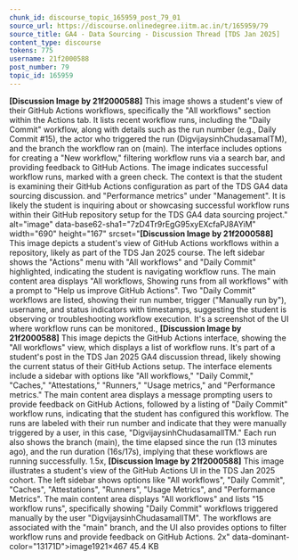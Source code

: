 ```yaml
---
chunk_id: discourse_topic_165959_post_79_01
source_url: https://discourse.onlinedegree.iitm.ac.in/t/165959/79
source_title: GA4 - Data Sourcing - Discussion Thread [TDS Jan 2025]
content_type: discourse
tokens: 775
username: 21f2000588
post_number: 79
topic_id: 165959
---
```


**[Discussion Image by 21f2000588]** This image shows a student's view of their GitHub Actions workflows, specifically the "All workflows" section within the Actions tab. It lists recent workflow runs, including the "Daily Commit" workflow, along with details such as the run number (e.g., Daily Commit #15), the actor who triggered the run (DigvijaysinhChudasamaITM), and the branch the workflow ran on (main). The interface includes options for creating a "New workflow," filtering workflow runs via a search bar, and providing feedback to GitHub Actions. The image indicates successful workflow runs, marked with a green check. The context is that the student is examining their GitHub Actions configuration as part of the TDS GA4 data sourcing discussion. and "Performance metrics" under "Management". It is likely the student is inquiring about or showcasing successful workflow runs within their GitHub repository setup for the TDS GA4 data sourcing project." alt="image" data-base62-sha1="7zD4Tr9rEgG95xyEXcfaPJ8AYiM" width="690" height="167" srcset="**[Discussion Image by 21f2000588]** This image depicts a student's view of GitHub Actions workflows within a repository, likely as part of the TDS Jan 2025 course. The left sidebar shows the "Actions" menu with "All workflows" and "Daily Commit" highlighted, indicating the student is navigating workflow runs. The main content area displays "All workflows, Showing runs from all workflows" with a prompt to "Help us improve GitHub Actions". Two "Daily Commit" workflows are listed, showing their run number, trigger ("Manually run by"), username, and status indicators with timestamps, suggesting the student is observing or troubleshooting workflow execution. It's a screenshot of the UI where workflow runs can be monitored., **[Discussion Image by 21f2000588]** This image depicts the GitHub Actions interface, showing the "All workflows" view, which displays a list of workflow runs. It's part of a student's post in the TDS Jan 2025 GA4 discussion thread, likely showing the current status of their GitHub Actions setup. The interface elements include a sidebar with options like "All workflows," "Daily Commit," "Caches," "Attestations," "Runners," "Usage metrics," and "Performance metrics." The main content area displays a message prompting users to provide feedback on GitHub Actions, followed by a listing of "Daily Commit" workflow runs, indicating that the student has configured this workflow. The runs are labeled with their run number and indicate that they were manually triggered by a user, in this case, "DigvijaysinhChudasamallTM." Each run also shows the branch (main), the time elapsed since the run (13 minutes ago), and the run duration (16s/17s), implying that these workflows are running successfully. 1.5x, **[Discussion Image by 21f2000588]** This image illustrates a student's view of the GitHub Actions UI in the TDS Jan 2025 cohort. The left sidebar shows options like "All workflows", "Daily Commit", "Caches", "Attestations", "Runners", "Usage Metrics", and "Performance Metrics". The main content area displays "All workflows" and lists "15 workflow runs", specifically showing "Daily Commit" workflows triggered manually by the user "DigvijaysinhChudasamalITM". The workflows are associated with the "main" branch, and the UI also provides options to filter workflow runs and provide feedback on GitHub Actions. 2x" data-dominant-color="13171D">image1921×467 45.4 KB
